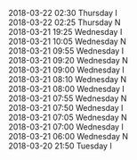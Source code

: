 2018-03-22 02:30 Thursday  I  
2018-03-22 02:25 Thursday  N  
2018-03-21 19:25 Wednesday  I  
2018-03-21 10:05 Wednesday  N  
2018-03-21 09:55 Wednesday  I  
2018-03-21 09:20 Wednesday  N  
2018-03-21 09:00 Wednesday  I  
2018-03-21 08:10 Wednesday  N  
2018-03-21 08:00 Wednesday  I  
2018-03-21 07:55 Wednesday  N  
2018-03-21 07:50 Wednesday  I  
2018-03-21 07:05 Wednesday  N  
2018-03-21 07:00 Wednesday  I  
2018-03-21 06:00 Wednesday  N  
2018-03-20 21:50 Tuesday  I  
